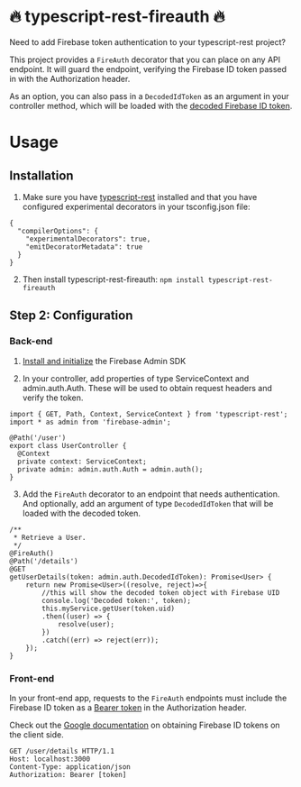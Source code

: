 # :fire: typescript-rest-fireauth :fire:
Need to add Firebase token authentication to your typescript-rest project?

This project provides a `FireAuth` decorator that you can place on any API endpoint. It will guard the endpoint, verifying the Firebase ID token passed in with the Authorization header.

As an option, you can also pass in a `DecodedIdToken` as an argument in your controller method, which will be loaded with the [decoded Firebase ID token](https://firebase.google.com/docs/reference/admin/node/admin.auth.DecodedIdToken).

# Usage

## Installation

1. Make sure you have [typescript-rest](https://www.npmjs.com/package/typescript-rest) installed and that you have configured experimental decorators in your tsconfig.json file:
```
{
  "compilerOptions": {
    "experimentalDecorators": true,
    "emitDecoratorMetadata": true
  }
}
```

2. Then install typescript-rest-fireauth:
`npm install typescript-rest-fireauth`

## Step 2: Configuration

### Back-end

1. [Install and initialize](https://firebase.google.com/docs/admin/setup/) the Firebase Admin SDK

2. In your controller, add properties of type ServiceContext and admin.auth.Auth. These will be used to obtain request headers and verify the token.

```
import { GET, Path, Context, ServiceContext } from 'typescript-rest';
import * as admin from 'firebase-admin';

@Path('/user')
export class UserController {
  @Context
  private context: ServiceContext;
  private admin: admin.auth.Auth = admin.auth();
}

```

3. Add the `FireAuth` decorator to an endpoint that needs authentication. And optionally, add an argument of type `DecodedIdToken` that will be loaded with the decoded token.

```
/**
 * Retrieve a User.
 */
@FireAuth()
@Path('/details')
@GET
getUserDetails(token: admin.auth.DecodedIdToken): Promise<User> {
    return new Promise<User>((resolve, reject)=>{
        //this will show the decoded token object with Firebase UID
        console.log('Decoded token:', token);
        this.myService.getUser(token.uid)
        .then((user) => {
            resolve(user);
        })
        .catch((err) => reject(err));
    });
}
```

### Front-end

In your front-end app, requests to the `FireAuth` endpoints must include the Firebase ID token as a [Bearer token](https://swagger.io/docs/specification/authentication/bearer-authentication/) in the Authorization header.

Check out the [Google documentation](https://firebase.google.com/docs/auth/admin/verify-id-tokens#retrieve_id_tokens_on_clients) on obtaining Firebase ID tokens on the client side.

```
GET /user/details HTTP/1.1
Host: localhost:3000
Content-Type: application/json
Authorization: Bearer [token]
```

